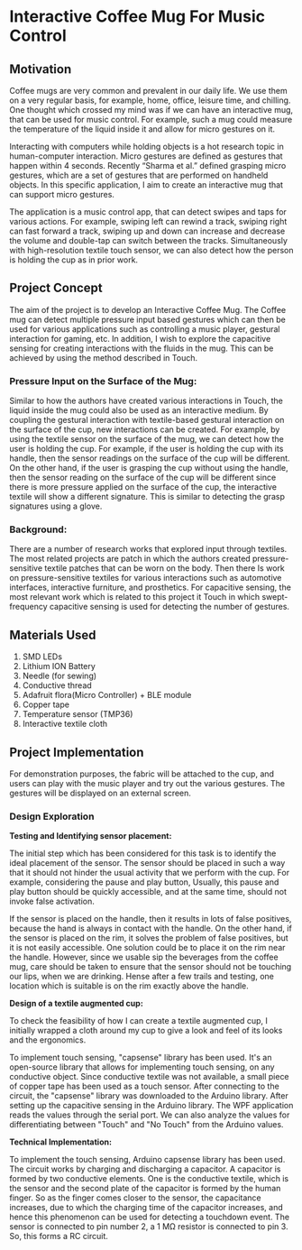 <h1>Interactive Coffee Mug For Music Control</h1>
<h2>Motivation</h2>
<p>Coffee mugs are very common and prevalent in our daily life. We use them on a very regular basis, for example, home, office, leisure time, and chilling. One thought which crossed my mind was if we can have an interactive mug, that can be used for music control. For example, such a mug could measure the temperature of the liquid inside it and allow for micro gestures on it.</p>

<p>Interacting with computers while holding objects is a hot research topic in human-computer interaction. Micro gestures are defined as gestures that happen within 4 seconds. Recently “Sharma et al.” defined grasping micro gestures, which are a set of gestures that are performed on handheld objects. In this specific application, I aim to create an interactive mug that can support micro gestures.</p>

<p>The application is a music control app, that can detect swipes and taps for various actions. For example, swiping left can rewind a track, swiping right can fast forward a track, swiping up and down can increase and decrease the volume and double-tap can switch between the tracks. Simultaneously with high-resolution textile touch sensor, we can also detect how the person is holding the cup as in prior work.</p>

<h2>Project Concept</h2>
<p>The aim of the project is to develop an Interactive Coffee Mug. The Coffee mug can detect multiple pressure input based gestures which can then be used for various applications such as controlling a music player, gestural interaction for gaming, etc.  In addition, I wish to explore the capacitive sensing for creating interactions with the fluids in the mug. This can be achieved by using the method described in Touch.</p>

<h3>Pressure Input on the Surface of the Mug:</h3>

<p>Similar to how the authors have created various interactions in Touch, the liquid inside the mug could also be used as an interactive medium. By coupling the gestural interaction with textile-based gestural interaction on the surface of the cup, new interactions can be created. For example, by using the textile sensor on the surface of the mug, we can detect how the user is holding the cup. For example, if the user is holding the cup with its handle, then the sensor readings on the surface of the cup will be different. On the other hand, if the user is grasping the cup without using the handle, then the sensor reading on the surface of the cup will be different since there is more pressure applied on the surface of the cup, the interactive textile will show a different signature. This is similar to detecting the grasp signatures using a glove.</p>

<h3>Background:</h3>

<p>There are a number of research works that explored input through textiles. The most related projects are patch in which the authors created pressure-sensitive textile patches that can be worn on the body. Then there Is work on pressure-sensitive textiles for various interactions such as automotive interfaces, interactive furniture, and prosthetics. For capacitive sensing, the most relevant work which is related to this project it Touch in which swept-frequency capacitive sensing is used for detecting the number of gestures.</p>

<h2>Materials Used</h2>

1. SMD LEDs 
2. Lithium ION Battery
3. Needle (for sewing)
4. Conductive thread
5. Adafruit flora(Micro Controller) + BLE module 
6. Copper tape
7. Temperature sensor (TMP36)
8. Interactive textile cloth

<h2>Project Implementation</h2>
<p>For demonstration purposes, the fabric will be attached to the cup, and users can play with the music player and try out the various gestures. The gestures will be displayed on an external screen.</p>

<h3>Design Exploration</h3>

<b>Testing and Identifying sensor placement:</b>

<p>The initial step which has been considered for this task is to identify the ideal placement of the sensor. The sensor should be placed in such a way that it should not hinder the usual activity that we perform with the cup. For example, considering the pause and play button, Usually, this pause and play button should be quickly accessible, and at the same time, should not invoke false activation.</p>

<p>  If the sensor is placed on the handle, then it results in lots of false positives, because the hand is always in contact with the handle. On the other hand, if the sensor is placed on the rim, it solves the problem of false positives, but it is not easily accessible. One solution could be to place it on the rim near the handle. However, since we usable sip the beverages from the coffee mug, care should be taken to ensure that the sensor should not be touching our lips, when we are drinking. Hense after a few trails and testing, one location which is suitable is on the rim exactly above the handle. </p>

<b>Design of a textile augmented cup:</b>
<p>To check the feasibility of how I can create a textile augmented cup, I initially wrapped a cloth around my cup to give a look and feel of its looks and the ergonomics.</p>

<p>To implement touch sensing, "capsense" library has been used. It's an open-source library that allows for implementing touch sensing, on any conductive object. Since conductive textile was not available, a small piece of copper tape has been used as a touch sensor. After connecting to the circuit, the "capsense" library was downloaded to the Arduino library. After setting up the capacitive sensing in the Arduino library. The WPF application reads the values through the serial port. We can also analyze the values for differentiating between "Touch" and "No Touch" from the  Arduino values.</p>

<b>Technical Implementation:</b>

<p> To implement the touch sensing, Arduino capsense library has been used. The circuit works by charging and discharging a capacitor. A capacitor is formed by two conductive elements. One is the conductive textile, which is the sensor and the second plate of the capacitor is formed by the human finger. So as the finger comes closer to the sensor, the capacitance increases, due to which the charging time of the capacitor increases, and hence this phenomenon can be used for detecting a touchdown event. The sensor is connected to pin number 2, a 1 MΩ resistor is connected to pin 3. So, this forms a RC circuit.</p>
